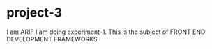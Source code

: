 # project-3
I am ARIF
I am doing experiment-1.
This is the subject of FRONT END DEVELOPMENT FRAMEWORKS.
